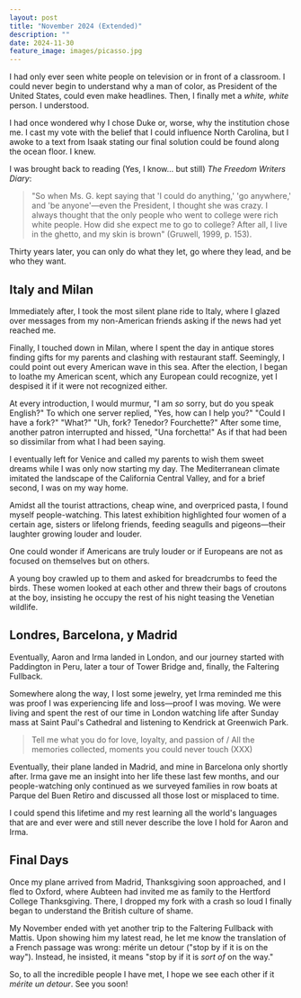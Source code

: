 ```yaml
---
layout: post
title: "November 2024 (Extended)"
description: ""
date: 2024-11-30
feature_image: images/picasso.jpg
---
```


I had only ever seen white people on television or in front of a classroom. I could never begin to understand why a man of color, as President of the United States, could even make headlines. Then, I finally met a *white, white* person. I understood. 

<!--more-->

I had once wondered why I chose Duke or, worse, why the institution chose me. I cast my vote with the belief that I could influence North Carolina, but I awoke to a text from Isaak stating our final solution could be found along the ocean floor. I knew. 

I was brought back to reading (Yes, I know... but still) *The Freedom Writers Diary*: 

> "So when Ms. G. kept saying that 'I could do anything,' 'go anywhere,' and 'be anyone'—even the President, I thought she was crazy. I always thought that the only people who went to college were rich white people. How did she expect me to go to college? After all, I live in the ghetto, and my skin is brown" (Gruwell, 1999, p. 153).

Thirty years later, you can only do what they let, go where they lead, and be who they want. 

## Italy and Milan
Immediately after, I took the most silent plane ride to Italy, where I glazed over messages from my non-American friends asking if the news had yet reached me. 

Finally, I touched down in Milan, where I spent the day in antique stores finding gifts for my parents and clashing with restaurant staff. Seemingly, I could point out every American wave in this sea. After the election, I began to loathe my American scent, which any European could recognize, yet I despised it if it were not recognized either.

At every introduction, I would murmur, "I am *so* sorry, but do you speak English?" To which one server replied, "Yes, how can I help you?" "Could I have a fork?" "What?" "Uh, fork? Tenedor? Fourchette?" After some time, another patron interrupted and hissed, "Una forchetta!" As if that had been so dissimilar from what I had been saying. 

I eventually left for Venice and called my parents to wish them sweet dreams while I was only now starting my day. The Mediterranean climate imitated the landscape of the California Central Valley, and for a brief second, I was on my way home. 

Amidst all the tourist attractions, cheap wine, and overpriced pasta, I found myself people-watching. This latest exhibition highlighted four women of a certain age, sisters or lifelong friends, feeding seagulls and pigeons—their laughter growing louder and louder. 

One could wonder if Americans are truly louder or if Europeans are not as focused on themselves but on others.

A young boy crawled up to them and asked for breadcrumbs to feed the birds. These women looked at each other and threw their bags of croutons at the boy, insisting he occupy the rest of his night teasing the Venetian wildlife. 

## Londres, Barcelona, y Madrid
Eventually, Aaron and Irma landed in London, and our journey started with Paddington in Peru, later a tour of Tower Bridge and, finally, the Faltering Fullback. 

Somewhere along the way, I lost some jewelry, yet Irma reminded me this was proof I was experiencing life and loss—proof I was moving. We were living and spent the rest of our time in London watching life after Sunday mass at Saint Paul's Cathedral and listening to Kendrick at Greenwich Park. 

> Tell me what you do for love, loyalty, and passion of / All the memories collected, moments you could never touch (XXX)

Eventually, their plane landed in Madrid, and mine in Barcelona only shortly after. Irma gave me an insight into her life these last few months, and our people-watching only continued as we surveyed families in row boats at Parque del Buen Retiro and discussed all those lost or misplaced to time. 

I could spend this lifetime and my rest learning all the world's languages that are and ever were and still never describe the love I hold for Aaron and Irma. 

## Final Days
Once my plane arrived from Madrid, Thanksgiving soon approached, and I fled to Oxford, where Aubteen had invited me as family to the Hertford College Thanksgiving. There, I dropped my fork with a crash so loud I finally began to understand the British culture of shame.

My November ended with yet another trip to the Faltering Fullback with Mattis. Upon showing him my latest read, he let me know the translation of a French passage was wrong: mérite un detour ("stop by if it is on the way"). Instead, he insisted, it means "stop by if it is *sort of* on the way." 

So, to all the incredible people I have met, I hope we see each other if it *mérite un detour*. See you soon! 